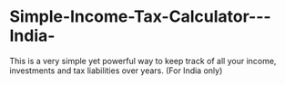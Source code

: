 # Simple-Income-Tax-Calculator---India-
This is a very simple yet powerful way to keep track of all your income, investments and tax liabilities over years. (For India only)
